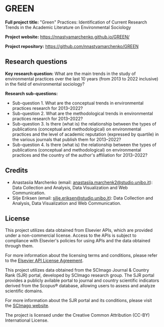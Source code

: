 # GREEN

**Full project title:** "Green" Practices: Identification of Current Research Trends in the Academic Literature on Environmental Sociology

**Project website:** https://nnastyamarchenko.github.io/GREEN/

**Project repository:** https://github.com/nnastyamarchenko/GREEN

## Research questions

**Key research question:** What are the main trends in the study of environmental practices over the last 10 years (from 2013 to 2022 inclusive) in the field of environmental sociology?

**Research sub-questions:**
- Sub-question 1. What are the conceptual trends in environmental practices research for 2013–2022?
- Sub-question 2. What are the methodological trends in environmental practices research for 2013–2022?
- Sub-question 3. Is there (what is) the relationship between the types of publications (conceptual and methodological) on environmental practices and the level of academic reputation (expressed by quartile) in the various journals that publish them for 2013–2022?
- Sub-question 4. Is there (what is) the relationship between the types of publications (conceptual and methodological) on environmental practices and the country of the author's affiliation for 2013–2022?

## Credits

* Anastasiia Marchenko (email: anastasiia.marchenk2@studio.unibo.it): Data Collection and Analysis, Data Visualization and Web Communication.
* Silje Eriksen (email: silje.eriksen@studio.unibo.it): Data Collection and Analysis, Data Visualization and Web Communication.

## License

This project utilizes data obtained from Elsevier APIs, which are provided under a non-commercial license. Access to the APIs is subject to compliance with Elsevier's policies for using APIs and the data obtained through them.

For more information about the licensing terms and conditions, please refer to the [Elsevier API License Agreement](https://dev.elsevier.com/).

This project utilizes data obtained from the SCImago Journal & Country Rank (SJR) portal, developed by SCImago research group. The SJR portal provides a publicly avilable portal to journal and country scientific indicators derived from the Scopus® database, allowing users to assess and analyze scientific domains.

For more information about the SJR portal and its conditions, please visit the [SCImago website](https://www.scimagojr.com/aboutus.php).

The project is licensed under the Creative Common Attribution (CC-BY) International License.
